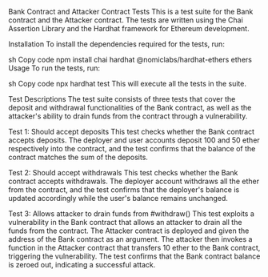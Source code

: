 Bank Contract and Attacker Contract Tests
This is a test suite for the Bank contract and the Attacker contract. The tests are written using the Chai Assertion Library and the Hardhat framework for Ethereum development.

Installation
To install the dependencies required for the tests, run:

sh
Copy code
npm install chai hardhat @nomiclabs/hardhat-ethers ethers
Usage
To run the tests, run:

sh
Copy code
npx hardhat test
This will execute all the tests in the suite.

Test Descriptions
The test suite consists of three tests that cover the deposit and withdrawal functionalities of the Bank contract, as well as the attacker's ability to drain funds from the contract through a vulnerability.

Test 1: Should accept deposits
This test checks whether the Bank contract accepts deposits. The deployer and user accounts deposit 100 and 50 ether respectively into the contract, and the test confirms that the balance of the contract matches the sum of the deposits.

Test 2: Should accept withdrawals
This test checks whether the Bank contract accepts withdrawals. The deployer account withdraws all the ether from the contract, and the test confirms that the deployer's balance is updated accordingly while the user's balance remains unchanged.

Test 3: Allows attacker to drain funds from #withdraw()
This test exploits a vulnerability in the Bank contract that allows an attacker to drain all the funds from the contract. The Attacker contract is deployed and given the address of the Bank contract as an argument. The attacker then invokes a function in the Attacker contract that transfers 10 ether to the Bank contract, triggering the vulnerability. The test confirms that the Bank contract balance is zeroed out, indicating a successful attack.
